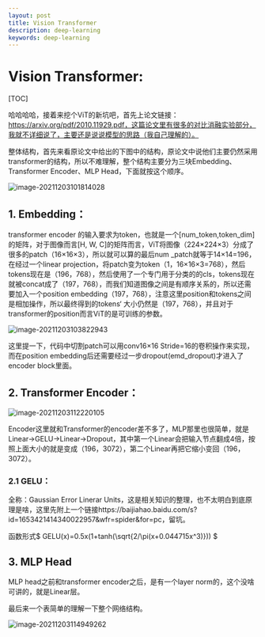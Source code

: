 ```yaml
---
layout: post
title: Vision Transformer
description: deep-learning
keywords: deep-learning
---
```


# Vision Transformer:

[TOC]

哈哈哈哈，接着来挖个ViT的新坑吧，首先上论文链接：https://arxiv.org/pdf/2010.11929.pdf，这篇论文里有很多的对比消融实验部分，我就不详细说了，主要还是说说模型的思路（我自己理解的）。

整体结构，首先来看原论文中给出的下图中的结构，原论文中说他们主要仍然采用transformer的结构，所以不难理解，整个结构主要分为三块Embedding、Transformer Encoder、MLP Head，下面就按这个顺序。

![image-20211203101814028](https://i.loli.net/2021/12/03/4C7sxgyfKlRSBP6.png)





## 1. Embedding：

transformer encoder 的输入要求为token，也就是一个[num_token,token_dim]的矩阵，对于图像而言[H, W, C]的矩阵而言，ViT将图像（224×224×3）分成了很多的patch（16×16×3），所以就可以算的最后num _patch就等于14×14=196，在经过一个linear projection，将patch变为token（1，16×16×3=768），然后tokens现在是（196，768），然后使用了一个专门用于分类的的cls，tokens现在就被concat成了（197，768），而我们知道图像之间是有顺序关系的，所以还需要加入一个position embedding（197，768），注意这里position和tokens之间是相加操作，所以最终得到的tokens‘ 大小仍然是（197，768），并且对于transformer的position而言ViT的是可训练的参数。

![image-20211203103822943](C:\Users\HP\AppData\Roaming\Typora\typora-user-images\image-20211203103822943.png)

这里提一下，代码中切割patch可以用conv16×16 Stride=16的卷积操作来实现，而在position embedding后还需要经过一步dropout(emd_dropout)才进入了encoder block里面。

## 2. Transformer Encoder：

![image-20211203112220105](C:\Users\HP\AppData\Roaming\Typora\typora-user-images\image-20211203112220105.png)

Encoder这里就和Transformer的encoder差不多了，MLP那里也很简单，就是Linear->GELU->Linear->Dropout，其中第一个Linear会把输入节点翻成4倍，按照上面大小的就是变成（196，3072），第二个Linear再把它缩小变回（196，3072）。

### 2.1 GELU：

全称：Gaussian Error Linerar Units，这是相关知识的整理，也不太明白到底原理是啥，这里先附上一个链接https://baijiahao.baidu.com/s?id=1653421414340022957&wfr=spider&for=pc，留坑。

函数形式$ GELU(x)=0.5x(1+tanh(\sqrt{2/\pi(x+0.044715x^3)})) $

## 3. MLP Head

MLP head之前和transformer encoder之后，是有一个layer norm的，这个没啥可讲的，就是Linear层。

最后来一个表简单的理解一下整个网络结构。

![image-20211203114949262](https://i.loli.net/2021/12/03/LgVdsojBCMHi7J3.png)
